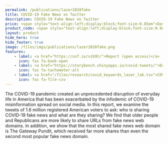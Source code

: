 ```yaml
---
permalink: /publications/lazer2020fake
title: COVID-19 Fake News on Twitter
description: COVID-19 Fake News on Twitter
price: <span style="text-align:left;display:block;font-size:0.85em">David Lazer, Damian J. Ruck, Alexi Quintana, Sarah Shugars, Kenneth Joseph, Nir Grinberg, Ryan J. Gallagher, Luke Horgan, Adina Gitomer, Aleszu Bajak, Matthew A. Baum, Katherine Ognyanova, Hong Qu, William R. Hobbs, Stefan McCabe, Jon Green</span>
product_code: <span style="text-align:left;display:block;font-size:0.9em">A 50-State COVID-19 Survey, 2020</span>
layout: product
hide_hero: true
hide_footer: true
image: /files/imgs/publications/lazer2020fake.png
features:
    - label: <a href="https://osf.io/vzb9t/">Report (open access)</a>
      icon: fas fa-book-open
    - label: <a href="https://storybench.shinyapps.io/covid-tweets/">Data dashboard</a>
      icon: fas fa-tachometer-alt
    - label: <a href="/files/research/covid_keywords_lazer_lab.tsv">COVID-19 keywords list</a>
      icon: fas fa-file-csv
---
```


The COVID-19 pandemic created an unprecedented disruption of everyday life in America that has been exacerbated by the infodemic of COVID-19 misinformation spread on social media. In this report, we examine the tweets of 1.6 million registered American voters to ask: who is sharing COVID-19 fake news and what are they sharing? We find that older people and Republicans are more likely to share URLs from fake news web domains. In addition, we show that the most shared fake news web domain is The Gateway Pundit, which received far more shares than even the second most popular fake news domain.
